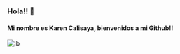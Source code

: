 ### Hola!! 👋
#### Mi nombre es Karen Calisaya, bienvenidos a mi Github!! 

![ib](https://visitor-badge.glitch.me/badge?page_id=karen-calisaya.karen-calisaya-badge&left_color=black&right_color=black&left_text=🙋🏽%20)


